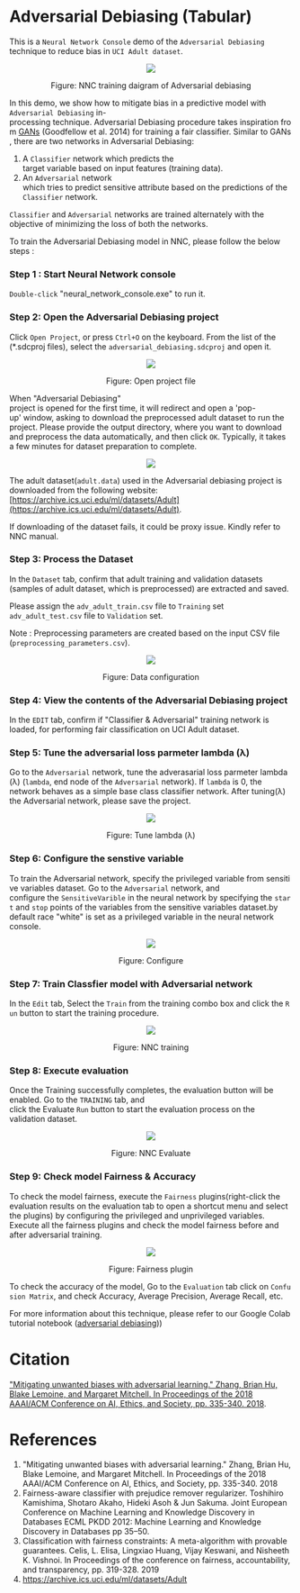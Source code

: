 # Adversarial Debiasing (Tabular)

This is a `Neural Network Console` demo of the `Adversarial Debiasing` technique to reduce bias in `UCI Adult dataset`.
<p align="center">
<img src='images/adversarial_debiasing_nnc_training_diagram.PNG'>
</p>
<p align="center">
Figure: NNC training daigram of Adversarial debiasing
</p>

In this demo, we show how to mitigate bias in a predictive model with `Adversarial Debiasing` in-processing technique. Adversarial Debiasing procedure takes inspiration from [GANs](https://arxiv.org/abs/1406.2661) (Goodfellow et al. 2014) for training a fair classifier. Similar to GANs, there are two networks in Adversarial Debiasing:

1. A `Classifier` network which predicts the target variable based on input features (training data).
2. An `Adversarial` network which tries to predict sensitive attribute based on the predictions of the `Classifier` network.

`Classifier` and `Adversarial` networks are trained alternately with the objective of minimizing the loss of both the networks.

To train the Adversarial Debiasing model in NNC, please follow the below steps :
### Step 1 : Start Neural Network console
`Double-click` "neural_network_console.exe" to run it.

### Step 2: Open the Adversarial Debiasing project

Click `Open Project`, or press `Ctrl+O` on the keyboard. From the list of the (*.sdcproj files), select the `adversarial_debiasing.sdcproj` and open it.

<p align="center">
<img src='images/open_project_file.png'>
</p>
<p align="center">
Figure: Open project file
</p>

When "Adversarial Debiasing" project is opened for the first time, it will redirect and open a 'pop-up' window, asking to download the preprocessed adult dataset to run the project. Please provide the ​output​ directory, where you want to download and preprocess the data automatically, and then click `OK`. Typically, it takes a few minutes for dataset preparation to complete.

<p align="center">
<img src='images/pop up window.png'>
</p>

The adult dataset(`adult.data`) used in the Adversarial debiasing project is downloaded from the following website: [https://archive.ics.uci.edu/ml/datasets/Adult](https://archive.ics.uci.edu/ml/datasets/Adult).

If downloading of the dataset fails, it could be proxy issue. Kindly refer to NNC manual. 

### Step 3: Process the Dataset
In the `Dataset` tab, confirm that adult training and validation datasets (samples of adult dataset, which is preprocessed) are extracted and saved.

Please assign the `adv_adult_train.csv` file to `Training` set `adv_adult_test.csv` file to `Validation` set.

Note : 
Preprocessing parameters are created based on the input CSV file (`preprocessing_parameters.csv`).

<p align="center">
<img src='images/select_dataset.png'>
</p>
<p align="center">
Figure: Data configuration
</p>


### Step 4: View the contents of the Adversarial Debiasing  project
In the `EDIT` tab, confirm if "Classifier & Adversarial" training network is loaded, for performing fair classification on UCI Adult dataset.

### Step 5: Tune the adversarial loss parmeter lambda (&lambda;)

Go to the `Adversarial` network, tune the adverasarial loss  parmeter lambda (&lambda;) (`lambda`, end node of the `Adversarial` network). If `lambda` is 0, the network behaves as a simple base class classifier network. After tuning(&lambda;) the Adversarial network, please save the project.
<p align="center">
<img src='images/update_lambda.png'>
</p>
<p align="center">
Figure: Tune lambda (&lambda;)
</p>

### Step 6: Configure the senstive variable

To train the Adversarial network, specify the privileged variable from sensitive variables dataset.
Go to the `Adversarial` network, and configure the `SensitiveVarible` in the neural network by specifying the `start` and `stop` points of the variables from the sensitive variables dataset.by default race "white" is set as a privileged variable in the neural network console.

<p align="center">
<img src='images/configure_sensitive_variable.png'>
</p>
<p align="center">
Figure: Configure 
</p>

### Step 7: Train Classfier model with Adversarial network
In the `Edit` tab, Select the `Train` from the training combo box and click the `Run` button to start the training procedure.
<p align="center">
<img src='images/training.png'>
</p>
<p align="center">
Figure: NNC training
</p>

### Step 8: Execute evaluation
Once the Training successfully completes, the evaluation button will be enabled. Go to the `TRAINING` tab, and click the Evaluate `Run` button to start the evaluation process on the validation dataset.

<p align="center">
<img src='images/evaluate.png'>
</p>
<p align="center">
Figure: NNC Evaluate
</p>

### Step 9: Check model Fairness & Accuracy
To check the model fairness, execute the `Fairness` plugins(right-click the evaluation results on the evaluation tab to open a shortcut menu and select the plugins) by configuring the privileged and unprivileged variables. Execute all the fairness plugins and check the model fairness before and after adversarial training.


<p align="center">
<img src='images/fairness.png'>
</p>
<p align="center">
Figure: Fairness plugin
</p>

To check the accuracy of the model, Go to the `Evaluation` tab click on `Confusion Matrix`, and check Accuracy, Average Precision, Average Recall, etc.

For more information about this technique, please refer to our Google Colab tutorial notebook ([adversarial debiasing](https://colab.research.google.com/github/sony/nnabla-examples/blob/master/interactive-demos/adversarial_debiasing.ipynb)))

# Citation

["Mitigating unwanted biases with adversarial learning." Zhang, Brian Hu, Blake Lemoine, and Margaret Mitchell. In Proceedings of the 2018 AAAI/ACM Conference on AI, Ethics, and Society, pp. 335-340. 2018](https://dl.acm.org/doi/abs/10.1145/3278721.3278779).



# References
1. "Mitigating unwanted biases with adversarial learning." Zhang, Brian Hu, Blake Lemoine, and Margaret Mitchell. In Proceedings of the 2018 AAAI/ACM Conference on AI, Ethics, and Society, pp. 335-340. 2018
2. Fairness-aware classifier with prejudice remover regularizer. Toshihiro Kamishima, Shotaro Akaho, Hideki Asoh & Jun Sakuma. Joint European Conference on Machine Learning and Knowledge Discovery in Databases ECML PKDD 2012: Machine Learning and Knowledge Discovery in Databases pp 35–50.
3. Classification with fairness constraints: A meta-algorithm with provable guarantees. Celis, L. Elisa, Lingxiao Huang, Vijay Keswani, and Nisheeth K. Vishnoi. In Proceedings of the conference on fairness, accountability, and transparency, pp. 319-328. 2019
4. https://archive.ics.uci.edu/ml/datasets/Adult
